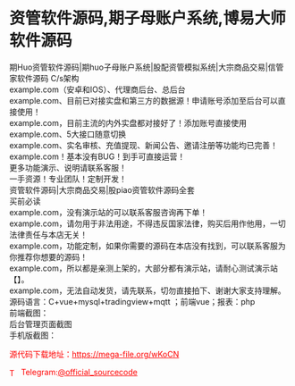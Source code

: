 # 资管软件源码,期子母账户系统,博易大师软件源码

期Huo资管软件源码|期huo子母账户系统|股配资管模拟系统|大宗商品交易|信管家软件源码 C/s架构<br>example.com（安卓和IOS）、代理商后台、总后台<br>example.com、目前已对接实盘和第三方的数据源！申请账号添加至后台可以直接使用！<br>example.com，目前主流的内外实盘都对接好了！添加账号直接使用<br>example.com、5大接口随意切换<br>example.com、实名审核、充值提现、新闻公告、邀请注册等功能均已完善！<br>example.com！基本没有BUG！到手可直接运营！<br>更多功能演示、说明请联系客服！<br>一手资源！专业团队！定制开发！<br>资管软件源码|大宗商品交易|股piao资管软件源码全套<br>买前必读<br>example.com，没有演示站的可以联系客服咨询再下单！<br>example.com，请勿用于非法用途，不得违反国家法律，购买后用作他用，一切法律责任与本店无关！<br>example.com，功能定制，如果你需要的源码在本店没有找到，可以联系客服为你推荐你想要的源码！<br>example.com，所以都是亲测上架的，大部分都有演示站，请耐心测试演示站【】。<br>example.com，无法自动发货，请先联系，切勿直接拍下、谢谢大家支持理解。<br>源码语言：C+vue+mysql+tradingview+mqtt ；前端vue；报表：php<br>前端截图：<br>后台管理页面截图<br>手机版截图：<br>


<p style="color: red;">源代码下载地址：<a href="https://mega-file.org/wKoCN" style="color: red;">https://mega-file.org/wKoCN</a></p><p style="color: red;"><img src="https://cdn-icons-png.flaticon.com/512/2111/2111646.png" alt="Telegram Icon" style="width: 16px; vertical-align: middle; margin-right: 5px;">Telegram:<a href="https://t.me/official_sourcecode" style="color: red;">@official_sourcecode</a></p>